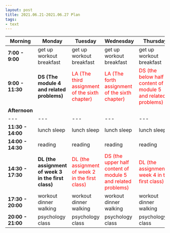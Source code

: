 ```yaml
---
layout: post
title: 2021.06.21-2021.06.27 Plan
tags:
- text
---   
```


| Morning | Monday | Tuesday | Wednesday | Thursday | Friday | Saturday | Sunday |
|---|---|---|---|---|---|---|---|
| **7:00 - 9:00**  | get up workout breakfast | get up workout breakfast | get up workout breakfast | get up workout breakfast | get up workout breakfast | get up workout breakfast | get up workout breakfast |
| **9:00 - 11:30** | **DS (The module 4 and related problems)** | <font color=red > LA (The third assignment of the sixth chapter) | <font color=red > LA (The forth assignment of the sixth chapter) | <font color=red > DS (the below half content of module 5 and related problems) | <font color=red > LA (the first five slides of the seventh chapter) | <font color=red > DL (the all videos of week 1 in the second class ) | do something I like |
| **Afternoon** |   |   |   |   |   |   |   |
|---|---|---|---|---|---|---|---|
| **11:30 - 14:00** | lunch sleep | lunch sleep | lunch sleep | lunch sleep | lunch sleep | lunch sleep | lunch sleep |
| **14:00 - 14:30** | reading | reading | reading | reading | reading | reading | reading |
| **14:30 - 17:30** | **DL (the assignment of week 3 in the first class)** | <font color=red > DL (the assignment of week 2 in the first class) | <font color=red > DS (the upper half content of module 5 and related problems) | <font color=red > DL (the assignmentof week 4 in the first class) | <font color=red > DS (the all videos and problems of the module 5) | <font color=red > DS (the all videos and problems of the module 6) | do something I like |
| **17:30 - 20:00** | workout dinner walking | workout dinner walking  | workout dinner walking | workout dinner walking | workout dinner walking | workout dinner walking | workout dinner walking |
| **20:00 - 21:00** | psychology class | psychology class | psychology class | psychology class | psychology class | psychology class | psychology class |
